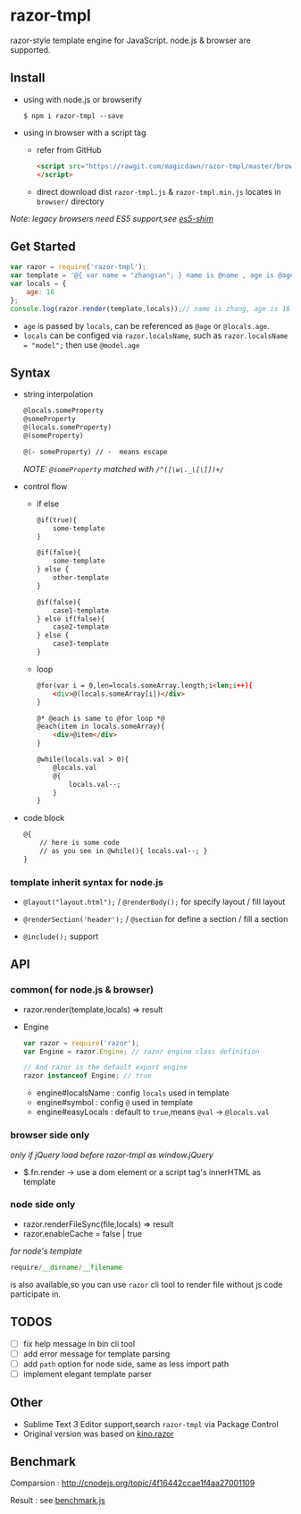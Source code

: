 # razor-tmpl
razor-style template engine for JavaScript. node.js & browser are supported.

## Install
- using with node.js or browserify

    ```
    $ npm i razor-tmpl --save
    ```
	
- using in browser with a script tag
	
	- refer from GitHub
		```html
		<script src="https://rawgit.com/magicdawn/razor-tmpl/master/browser/razor-tmpl.js">
		</script>
		```
	- direct download
		dist `razor-tmpl.js` & `razor-tmpl.min.js` 
		locates in `browser/` directory

    
*Note: legacy browsers need ES5 support,see [es5-shim](https://github.com/es-shims/es5-shim)*

## Get Started
```js
var razor = require('razor-tmpl');
var template = '@{ var name = "zhangsan"; } name is @name , age is @age .';
var locals = {
    age: 18
};
console.log(razor.render(template,locals));// name is zhang, age is 18
```

- `age` is passed by `locals`, can be referenced as `@age` or `@locals.age`.
- `locals` can be configed via `razor.localsName`, such as `razor.localsName = "model";` then use `@model.age`


## Syntax

- string interpolation
	```html
    @locals.someProperty
    @someProperty
    @(locals.someProperty)
    @(someProperty)
    
    @(- someProperty) // -  means escape
    ```
	
    *NOTE: `@someProperty` matched with `/^([\w\._\[\]])+/`*

- control flow
	- if else
		```html
        @if(true){
        	some-template
        }
        
        @if(false){
        	some-template
        } else {
        	other-template
        }
        
        @if(false){
        	case1-template
        } else if(false){
        	case2-template
        } else {
        	case3-template
        }
        ```
	- loop
		```html
        @for(var i = 0,len=locals.someArray.length;i<len;i++){
        	<div>@(locals.someArray[i])</div>
        }
        
        @* @each is same to @for loop *@
        @each(item in locals.someArray){
        	<div>@item</div>
        }
        
        @while(locals.val > 0){
        	@locals.val
            @{
            	locals.val--;
            }
        }
        ```
- code block
	```html
    @{ 
    	// here is some code
        // as you see in @while(){ locals.val--; }
	}
    ```

### template inherit syntax for node.js

- `@layout("layout.html");` / `@renderBody();`
    for specify layout / fill layout

- `@renderSection('header');` / `@section`
    for define a section / fill a section

- `@include();` support

## API
### common( for node.js & browser)

- razor.render(template,locals) => result
- Engine
	```js
    var razor = require('razor');
    var Engine = razor.Engine; // razor engine class definition
    
    // And razor is the default export engine
    razor instanceof Engine; // true
    ```
    
    - engine#localsName : config `locals` used in template
    - engine#symbol : config `@` used in template
    - engine#easyLocals : default to `true`,means `@val` -> `@locals.val`

### browser side only
*only if jQuery load before razor-tmpl as window.jQuery*
- $.fn.render -> use a dom element or a script tag's innerHTML as template

### node side only
- razor.renderFileSync(file,locals) => result
- razor.enableCache = false | true

*for node's template*
```js
require/__dirname/__filename
```
is also available,so you can use `razor` cli tool to render file without js code participate in.

## TODOS

- [ ] fix help message in bin cli tool
- [ ] add error message for template parsing
- [ ] add `path` option for node side, same as less import path
- [ ] implement elegant template parser

## Other

- Sublime Text 3 Editor support,search `razor-tmpl` via Package Control
- Original version was based on [kino.razor](https://github.com/kinogam/kino.razor)

## Benchmark
Comparsion : http://cnodejs.org/topic/4f16442ccae1f4aa27001109

Result : see [benchmark.js](https://github.com/magicdawn/razor-tmpl/blob/master/benchmark.js)